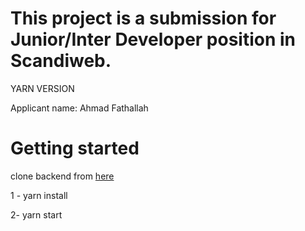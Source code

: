# This project is a submission for Junior/Inter Developer position in Scandiweb.
YARN VERSION

Applicant name: Ahmad Fathallah


# Getting started

clone backend from [here](https://github.com/scandiweb/junior-react-endpoint)

1 - yarn install

2- yarn start
